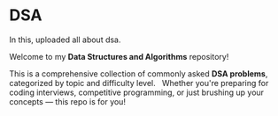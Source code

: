 # DSA 
In this, uploaded all about dsa. 

Welcome to my **Data Structures and Algorithms** repository!   

This is a comprehensive collection of commonly asked **DSA problems**, categorized by topic and difficulty level.  
Whether you're preparing for coding interviews, competitive programming, or just brushing up your concepts — this repo is for you!  

